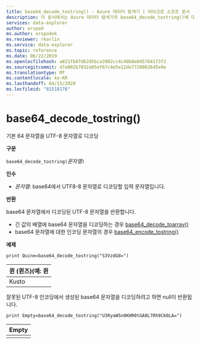 ```yaml
---
title: base64_decode_tostring() - Azure 데이터 탐색기 | 마이크로 소프트 문서
description: 이 문서에서는 Azure 데이터 탐색기의 base64_decode_tostring()에 대해 설명합니다.
services: data-explorer
author: orspod
ms.author: orspodek
ms.reviewer: rkarlin
ms.service: data-explorer
ms.topic: reference
ms.date: 06/22/2019
ms.openlocfilehash: a821fb07d62d5bca3982cc4c48b8e0457641f3f2
ms.sourcegitcommit: 47a002b7032a05ef67c4e5e12de7720062645e9e
ms.translationtype: MT
ms.contentlocale: ko-KR
ms.lasthandoff: 04/15/2020
ms.locfileid: "81518176"
---
```

# <a name="base64_decode_tostring"></a>base64_decode_tostring()

기본 64 문자열을 UTF-8 문자열로 디코딩

**구문**

`base64_decode_tostring(`*문자열*`)`

**인수**

* *문자열*: base64에서 UTF8-8 문자열로 디코딩할 입력 문자열입니다.

**반환**

base64 문자열에서 디코딩된 UTF-8 문자열을 반환합니다.

* 긴 값의 배열에 base64 문자열을 디코딩하는 경우 [base64_decode_toarray()](base64_decode_toarrayfunction.md)
* base64 문자열에 대한 인코딩 문자열의 경우 [base64_encode_tostring()](base64_encode_tostringfunction.md)

**예제**

```kusto
print Quine=base64_decode_tostring("S3VzdG8=")
```

|퀸 (퀸즈)(예: 퀸|
|-----|
|Kusto|

잘못된 UTF-8 인코딩에서 생성된 base64 문자열을 디코딩하려고 하면 null이 반환됩니다.

```kusto
print Empty=base64_decode_tostring("U3RyaW5n0KHR0tGA0L7Rh9C60LA=")
```

|Empty|
|-----|
||